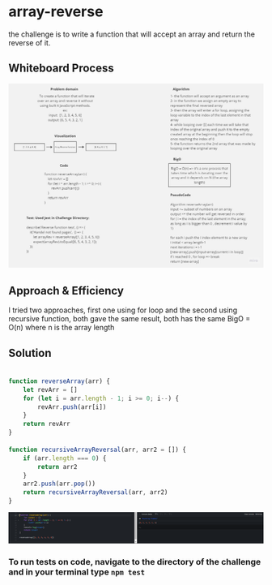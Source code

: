 # array-reverse

the challenge is to write a function that will accept an array and return the reverse of it.

## Whiteboard Process

![whiteboard challenge1](./assets/WhiteBoard%20Challenege%201.jpg)

## Approach & Efficiency

I tried two approaches, first one using for loop and the second using recursive function, both gave the same result, both has the same BigO = O(n) where n is the array length

## Solution

``` JavaScript

function reverseArray(arr) {
    let revArr = []
    for (let i = arr.length - 1; i >= 0; i--) {
        revArr.push(arr[i])
    }
    return revArr
}

function recursiveArrayReversal(arr, arr2 = []) {
    if (arr.length === 0) {
        return arr2
    }
    arr2.push(arr.pop())
    return recursiveArrayReversal(arr, arr2)
}

```

![CodeChallenge1 running](./assets/runningCode.PNG)

### To run tests on code, navigate to the directory of the challenge and in your terminal type `npm test`

